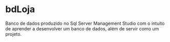 # bdLoja

Banco de dados produzido no Sql Server Management Studio com o intuito de aprender a desenvolver um banco de dados, além de servir como um projeto.
